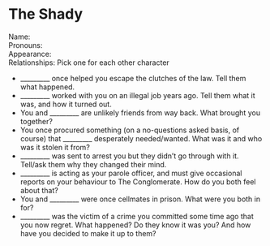 # The Shady
Name:  
Pronouns:  
Appearance:   
Relationships: Pick one for each other character
- _________ once helped you escape the clutches of the law. Tell them what happened. 
- _________ worked with you on an illegal job years ago. Tell them what it was, and how it turned out.
- You and _________ are unlikely friends from way back. What brought you together?
- You once procured something (on a no-questions asked basis, of course) that _________ desperately needed/wanted. What was it and who was it stolen it from?
- _________ was sent to arrest you but they didn’t go through with it. Tell/ask them why they changed their mind.
- _________ is acting as your parole officer, and must give occasional reports on your behaviour to The Conglomerate. How do you both feel about that?
- You and _________ were once cellmates in prison. What were you both in for?
- _________ was the victim of a crime you committed some time ago that you now regret. What happened? Do they know it was you? And how have you decided to make it up to them?
